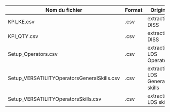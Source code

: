 
|Nom du fichier|Format|Origine|
|--------------|------|-------|
|KPI_KE.csv|.csv|extraction DISS|
|KPI_QTY.csv|.csv|extraction DISS|
|Setup_Operators.csv|.csv|extraction LDS Operateur|
|Setup_VERSATILITYOperatorsGeneralSkills.csv|.csv|extraction LDS General skills|
|Setup_VERSATILITYOperatorsSkills.csv|.csv|extraction LDS skills|
